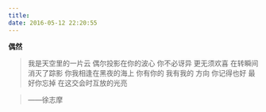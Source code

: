 ```yaml
---
title: 
date: 2016-05-12 22:20:55
---
```



**偶然**

>我是天空里的一片云
偶尔投影在你的波心
你不必讶异
更无须欢喜
在转瞬间消灭了踪影
你我相逢在黑夜的海上
你有你的 我有我的 方向
你记得也好
最好你忘掉
在这交会时互放的光亮

>——徐志摩
